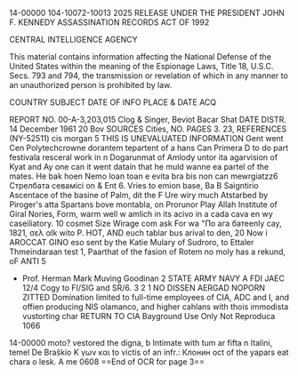 14-00000
104-10072-10013
2025 RELEASE UNDER THE PRESIDENT JOHN F. KENNEDY ASSASSINATION RECORDS ACT OF 1992

CENTRAL INTELLIGENCE AGENCY

This material contains information affecting the National Defense of the United States within the meaning of the Espionage Laws, Title 18, U.S.C. Secs. 793 and 794, the transmission or revelation of which in any manner to an unauthorized person is prohibited by law.

COUNTRY
SUBJECT
DATE OF INFO
PLACE &
DATE ACQ

REPORT NO.
00-A-3,203,015
Clog & Singer, Beviot Bacar Shat DATE DISTR. 14 December 1961
20 Bov
SOURCES Cities,
NO. PAGES
3.
23,
REFERENCES
(NY-52511)
cis morgan 5
THIS IS UNEVALUATED INFORMATION Gent went Cen
Polytechcrowne
dorantem tepartent of a hans
Can Primera
D to do part festivala resceral work in n
Dogarunmat of Amlody untor ita agarvision of Kyat and Ay one
can it went datain that he muld wanne ea partel of the
mates. He bak hoen Nemo loan toan e evita bra bis non can mewrgiatzz6
Стрелбата севамici on & Ent 6. Vries to emion base, Ba B
Saigntirio Ascentace of the basine of Palm, dit the
F Ure wiry much Atstarbed by Piroger's atta Spartans bove
montabla, on Prorunor Play Allah
Institute of Giral Nories, Form, warm well w
amlich in its acivo in a cada cava en
wy caseiliatory. 10 cosmet Size Wirage com ask For wa
"По ага батеenly cay, 1821, σελ αlk wito
P. HOT, AND euch tablar bus arival to den, 20 Now i
AROCCAT GINO eso sent by the Katie Mulary of Sudroro, to
Ettaler Thmeindaraan
test 1,
Paarthat of the fasion of Rotem
no moly has a rekund, oF ANTI
5
* Prof. Herman Mark Muving Goodinan
2
STATE
ARMY
NAVY
A
FDI
JAEC
12/4 Cogy to
FI/SIG and SR/6.
3
2
1
NO DISSEN AERGAD
NOPORN
ZITTED Domination limited to full-time employees of CIA, ADC and I, and
offien producing NIS olamanco, and higher cahlans with thois immodista vustorting char
RETURN TO CIA
Bayground Use Only
Not Reproduca
1066

14-00000
moto?
vestored the digna, b
Intimate with tum ar fifta
n Italini, temel De Braškio K
γων και to victis of an infr.: Клонин
oct of the yapars eat chara o lesk. A me
0608
==End of OCR for page 3==